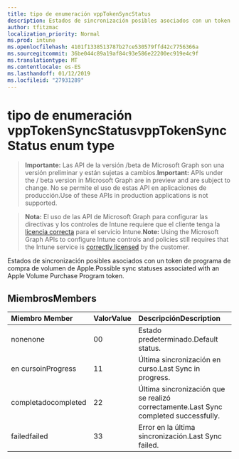 ```yaml
---
title: tipo de enumeración vppTokenSyncStatus
description: Estados de sincronización posibles asociados con un token de programa de compra de volumen de Apple.
author: tfitzmac
localization_priority: Normal
ms.prod: intune
ms.openlocfilehash: 4101f1338513787b27ce530579ffd42c7756366a
ms.sourcegitcommit: 36be044c89a19af84c93e586e22200ec919e4c9f
ms.translationtype: MT
ms.contentlocale: es-ES
ms.lasthandoff: 01/12/2019
ms.locfileid: "27931289"
---
```

# <a name="vpptokensyncstatus-enum-type"></a><span data-ttu-id="2ef14-103">tipo de enumeración vppTokenSyncStatus</span><span class="sxs-lookup"><span data-stu-id="2ef14-103">vppTokenSyncStatus enum type</span></span>

> <span data-ttu-id="2ef14-104">**Importante:** Las API de la versión /beta de Microsoft Graph son una versión preliminar y están sujetas a cambios.</span><span class="sxs-lookup"><span data-stu-id="2ef14-104">**Important:** APIs under the / beta version in Microsoft Graph are in preview and are subject to change.</span></span> <span data-ttu-id="2ef14-105">No se permite el uso de estas API en aplicaciones de producción.</span><span class="sxs-lookup"><span data-stu-id="2ef14-105">Use of these APIs in production applications is not supported.</span></span>

> <span data-ttu-id="2ef14-106">**Nota:** El uso de las API de Microsoft Graph para configurar las directivas y los controles de Intune requiere que el cliente tenga la [licencia correcta](https://go.microsoft.com/fwlink/?linkid=839381) para el servicio Intune.</span><span class="sxs-lookup"><span data-stu-id="2ef14-106">**Note:** Using the Microsoft Graph APIs to configure Intune controls and policies still requires that the Intune service is [correctly licensed](https://go.microsoft.com/fwlink/?linkid=839381) by the customer.</span></span>

<span data-ttu-id="2ef14-107">Estados de sincronización posibles asociados con un token de programa de compra de volumen de Apple.</span><span class="sxs-lookup"><span data-stu-id="2ef14-107">Possible sync statuses associated with an Apple Volume Purchase Program token.</span></span>
## <a name="members"></a><span data-ttu-id="2ef14-108">Miembros</span><span class="sxs-lookup"><span data-stu-id="2ef14-108">Members</span></span>
|<span data-ttu-id="2ef14-109">Miembro	</span><span class="sxs-lookup"><span data-stu-id="2ef14-109">Member</span></span>|<span data-ttu-id="2ef14-110">Valor</span><span class="sxs-lookup"><span data-stu-id="2ef14-110">Value</span></span>|<span data-ttu-id="2ef14-111">Descripción</span><span class="sxs-lookup"><span data-stu-id="2ef14-111">Description</span></span>|
|:---|:---|:---|
|<span data-ttu-id="2ef14-112">none</span><span class="sxs-lookup"><span data-stu-id="2ef14-112">none</span></span>|<span data-ttu-id="2ef14-113">0</span><span class="sxs-lookup"><span data-stu-id="2ef14-113">0</span></span>|<span data-ttu-id="2ef14-114">Estado predeterminado.</span><span class="sxs-lookup"><span data-stu-id="2ef14-114">Default status.</span></span>|
|<span data-ttu-id="2ef14-115">en curso</span><span class="sxs-lookup"><span data-stu-id="2ef14-115">inProgress</span></span>|<span data-ttu-id="2ef14-116">1</span><span class="sxs-lookup"><span data-stu-id="2ef14-116">1</span></span>|<span data-ttu-id="2ef14-117">Última sincronización en curso.</span><span class="sxs-lookup"><span data-stu-id="2ef14-117">Last Sync in progress.</span></span>|
|<span data-ttu-id="2ef14-118">completado</span><span class="sxs-lookup"><span data-stu-id="2ef14-118">completed</span></span>|<span data-ttu-id="2ef14-119">2</span><span class="sxs-lookup"><span data-stu-id="2ef14-119">2</span></span>|<span data-ttu-id="2ef14-120">Última sincronización que se realizó correctamente.</span><span class="sxs-lookup"><span data-stu-id="2ef14-120">Last Sync completed successfully.</span></span>|
|<span data-ttu-id="2ef14-121">failed</span><span class="sxs-lookup"><span data-stu-id="2ef14-121">failed</span></span>|<span data-ttu-id="2ef14-122">3</span><span class="sxs-lookup"><span data-stu-id="2ef14-122">3</span></span>|<span data-ttu-id="2ef14-123">Error en la última sincronización.</span><span class="sxs-lookup"><span data-stu-id="2ef14-123">Last Sync failed.</span></span>|





